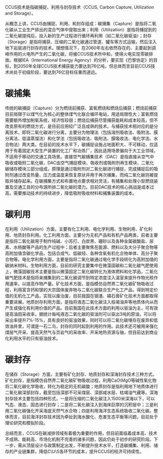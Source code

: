 CCUS技术是指碳捕捉、利用与封存技术（CCUS, Carbon Capture, Utilization and Storage）。

从概念上讲，CCUS由捕捉、利用、和封存组成：碳捕集（Capture）是指将二氧化碳从工业生产排出的混合气体中提取出来；利用（Utilization）是指将捕捉到的二氧化碳提纯后，投入新的生产过程进行循环再利用（如二氧化碳驱油）；封存（Storage）是指将捕获、压缩的二氧化碳通过管道、罐车等方式运输，然后注入地下岩层进行封存的技术。理想情况下，在2060年左右依然存在的、主要起到调峰作用的火电所产生的二氧化碳，将被CCUS技术所中和，使得火电实现零碳排放。根据IEA（International Energy Agency）的分析，要实现《巴黎协定》的目标，到2050年全球CCUS技术捕获能力要达到76亿吨，但总体而言目前CCUS技术尚处于初级阶段，要达到76亿目标任重而道远。

# 碳捕集
传统的碳捕捉（Capture）分为燃烧前捕获、富氧燃烧和燃烧后捕获；燃烧前捕获目前局限于以煤气化为核心的整体煤气化联合循环电站，用途局限性大；富氧燃烧需要额外增加制氧系统，经济性较弱；燃烧后捕获尽管捕获能耗和成本较高，但不改变原有的燃烧方式，是目前应用较广泛且成熟的技术。与捕获技术相对应的是分离技术，即将二氧化碳进行分离，主要分为物理法（包括溶剂吸收法、吸附法、膜分离法、低温蒸馏法）和化学法（包括吸收法、吸附法、膜吸收法、电化学法、水合物法）两大类。在目前的技术水平下，碳捕捉设施占地面积大、不可移动，仅适用于有着固定大型生产装置的化工厂和冶炼厂，因此适用场景偏向于大工业领域，不适用于移动的交通工具场景。直接空气碳捕集技术（DAC）是指直接从空气中吸收或吸附二氧化碳，DAC由空气捕捉模块、吸收剂或吸附剂再生模块、二氧化碳储存模块三部分组成，原理是通过吸附剂对二氧化碳进行捕捉，完成捕捉后的吸附剂通过改变热量、压力或温度来恢复原状并用于再次捕集，而纯二氧化碳则被提取并储存起来。在碳捕集方式和布置地点要求相对灵活，有捕集和处理小型燃烧装置及交通工具的分布源所排二氧化碳的潜力。目前DAC技术的核心挑战是成本过高，需要推动技术的持续进步，降低吸附吸收材料和捕集装置的成本。

# 碳利用
在利用（Utilization）方面，主要有化工利用、电化学利用、生物利用、矿化利用、地质封存利用。化工利用方面，主要分为无机产品和有机产品两类，前者主要是指将二氧化碳用于制作纯碱、小苏打、白炭黑、硼砂以及各种金属碳酸盐、尿素、水杨酸等产品的生产过程中；后者主要聚焦在能源、燃料以及大分子聚合物等高附加值含碳化学品，包括合成气、低碳烃、各种含氧有机化合物单体、高分子聚合物等。电化学利用方面，主要是指将二氧化碳通过电化学手段转化为高附加值的碳纳米材料。生物利用方面，目前的研究主要集中在微藻固碳和二氧化碳气肥使用上，微藻固碳技术主要是指以微藻固定二氧化碳转化为液体燃料和化学品，二氧化碳气肥技术是指将来捕集到的二氧化碳调节到特定浓度注入温室来提升作物光核作用速率，以提高作物产量。矿化技术方面，是指模仿自然界二氧化碳矿物吸收过程，利用富含钙和镁的大宗固体废弃物与二氧化碳联合生产化工产品，得到特定价值的无机化工产品，实现以废治废，目前我国在钢渣、磷石膏矿化技术方面都取得重要进展。地质封存利用方面，是指将液态二氧化碳注入枯竭油井等地质体内从而产生或强化有利用价值的产品。目前我国在此技术方面的利用以驱油为主，可有效提高油田采收率，据统计每吨液态二氧化碳的驱油剂可以驱出3吨的原油，可以将采出率提升7%-15%，具有良好的驱油效果，同时可以将二氧化碳埋存在废弃和低效油井里，可谓是一石二鸟，封存的同时起到利用的作用。此技术还可被用来强化煤层气开采、提高天然气与页岩气的采收率、开采地热资源与铀，但目前达到商业化利用水平的只有驱油技术。

# 碳封存
在储存（Storage）方面，主要有矿化封存、地质封存和深海封存技术三种方式。矿化封存，是指模仿自然界二氧化碳矿物吸收过程，利用CaO\MgO等碱性氧化物将二氧化碳化学吸收，转化为稳定的无机碳酸；地质封存是指利用地下地质体进行二氧化碳深部封存，截至包括深部不可采煤层、深部咸水层、枯竭油气藏等。深海封存技术主要包括四种形式，一是将压缩的二氧化碳注入1500米深海以下，可以气态、液态、固态进行封存；二是将二氧化碳注入到海床巨厚的沉积层中；三是利用二氧化碳强化开采海底天然气水合物；四是利用海洋生态系统吸收二氧化碳。整体而言，目前海洋封存技术因为牵扯到海水酸化、危害生态平衡等问题，目前处于理论研究和模拟阶段。

总结而言，CCUS在碳减排领域有着极为重要的作用，但目前面临着成本高、技术不成熟、能耗高、市场化机制不完善的诸多问题，因此仍处于初步的研究阶段。下一步，需从顶层设计与政策制定出发，不断提升技术水平，打造碳捕集、利用、储存的产业链集群，降低C\U\S各环节的成本，提升CCUS的经济可持续性。
